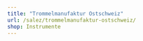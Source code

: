 ```yaml
---
title: "Trommelmanufaktur Ostschweiz"
url: /salez/trommelmanufaktur-ostschweiz/
shop: Instrumente
---
```

